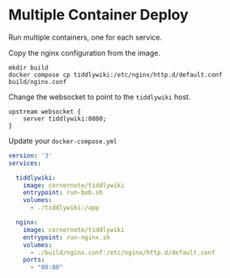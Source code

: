 # Multiple Container Deploy

Run multiple containers, one for each service. 

Copy the nginx configuration from the image.

```shell
mkdir build
docker compose cp tiddlywiki:/etc/nginx/http.d/default.conf build/nginx.conf
```

Change the websocket to point to the `tiddlywiki` host.

```
upstream websocket {
    server tiddlywiki:8080;
}
```

Update your `docker-compose.yml` 

```yaml
version: '3'
services:

  tiddlywiki:
    image: cornernote/tiddlywiki
    entrypoint: run-bob.sh
    volumes:
      - ./tiddlywiki:/app

  nginx:
    image: cornernote/tiddlywiki
    entrypoint: run-nginx.sh
    volumes:
      - ./build/nginx.conf:/etc/nginx/http.d/default.conf
    ports:
      - "80:80"
```
